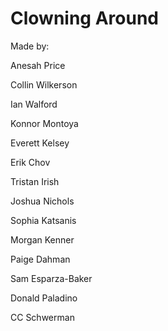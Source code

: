 # Clowning Around
 
Made by:

Anesah Price

Collin Wilkerson

Ian Walford

Konnor Montoya

Everett Kelsey

Erik Chov

Tristan Irish

Joshua Nichols

Sophia Katsanis

Morgan Kenner

Paige Dahman

Sam Esparza-Baker

Donald Paladino

CC Schwerman

